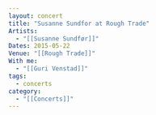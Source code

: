 ```yaml
---
layout: concert
title: "Susanne Sundfor at Rough Trade"
Artists:
  - "[[Susanne Sundfør]]"
Dates: 2015-05-22
Venue: "[[Rough Trade]]"
With me:
  - "[[Guri Venstad]]"
tags:
  - concerts
category:
  - "[[Concerts]]"
---
```

